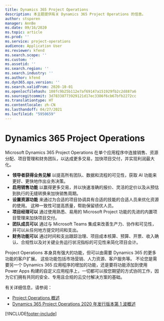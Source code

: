 ```yaml
---
title: Dynamics 365 Project Operations
description: 本主题提供有关 Dynamics 365 Project Operations 的信息。
author: stsporen
manager: AnnBe
ms.date: 09/16/2020
ms.topic: article
ms.prod: ''
ms.service: project-operations
audience: Application User
ms.reviewer: kfend
ms.search.scope: ''
ms.custom: ''
ms.assetid: ''
ms.search.region: ''
ms.search.industry: ''
ms.author: kfend
ms.dyn365.ops.version: ''
ms.search.validFrom: 2020-10-01
ms.openlocfilehash: 108fc9b25b112e7af69147a151929fb2c2d887a6
ms.sourcegitcommit: 3d78338773929121d17ec3386f6cb67bfb2272cc
ms.translationtype: HT
ms.contentlocale: zh-CN
ms.lasthandoff: 04/27/2021
ms.locfileid: "5950659"
---
```

# <a name="dynamics-365-project-operations"></a>Dynamics 365 Project Operations

Microsoft Dynamics 365 Project Operations 在单个应用程序中连接销售、资源分配、项目管理和财务团队，以达成更多交易，加快项目交付，并实现利润最大化。

-   **领导者获得业务见解** 以提高所有团队、数据和流程的可见性，获取 AI 功能来更好、更快地作出业务决策。
-   **启用销售功能** 以赢得更多交易，并以快速准确的报价、灵活的定价以及从预估到执行的无缝转换来加快销售周期。
-   **设置资源功能** 来通过为合适的项目协调具有合适的技能的合适人员来优化资源的使用。 这种一致性可提高质量，帮助保留绩优人员。
-   **项目经理可以** 通过使用熟悉、易用的 Microsoft Project 功能的先进的内置项目管理来加快项目交付。
-   **团队成员可以** 通过与 Microsoft Teams 集成来改善生产力、协作和可见性，并可以从任何地方提交时间和支出。
-   **财务功能可以** 通过时间和支出跟踪治理、项目成本核算、预算、开票、收入确认、合规性以及对关键业务运行状况指标的可见性来简化项目会计。

Project Operations 本身具有强大的功能，但可以由需要 Dynamics 365 的更多功能的客户扩展。 这些功能包括市场营销、人力资源、客户服务等。 不论您是需要另一个 Dynamics 365 应用程序的增加的功能，还是要将功能添加到使用 Power Apps 构建的自定义应用程序上，一切都可以按您期望的方式协同工作，因为它们拥有共同的安全、专用且合规的云交付解决方案的基础。

有关详细信息，请参阅：

- [Project Operations 概述](https://dynamics.microsoft.com/en-us/project-operations/overview/)
- [Dynamics 365 Project Operations 2020 年发行版本第 1 波概述](/dynamics365-release-plan/2020wave1/dynamics365-project-operations/)



[!INCLUDE[footer-include](includes/footer-banner.md)]
